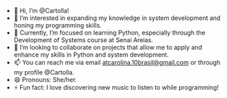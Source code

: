 - 👋 Hi, I’m @Cartolla!
- 👀 I’m interested in expanding my knowledge in system development and honing my programming skills.
- 🌱 Currently, I’m focused on learning Python, especially through the Development of Systems course at Senai Areias.
- 💞️ I’m looking to collaborate on projects that allow me to apply and enhance my skills in Python and system development.
- 📫 You can reach me via email atcarolina.10brasil@gmail.com or through my profile @Cartolla.
- 😄 Pronouns: She/her.
- ⚡ Fun fact: I love discovering new music to listen to while programming!



<!---
Cartolla/Cartolla is a ✨ special ✨ repository because its `README.md` (this file) appears on your GitHub profile.
You can click the Preview link to take a look at your changes.
--->
